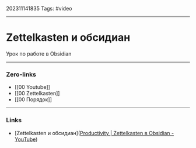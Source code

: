 202311141835
Tags: #video

---
# Zettelkasten и обсидиан
Урок по работе в Obsidian


---
### Zero-links

- [[00 Youtube]]
- [[00 Zettelkasten]]
- [[00 Порядок]]
---
### Links

- [Zettelkasten и обсидиан]([Productivity | Zettelkasten в Obsidian - YouTube](https://www.youtube.com/watch?v=PiS3pRRj994))
